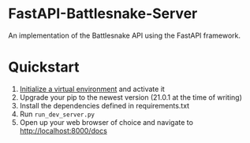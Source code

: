 # FastAPI-Battlesnake-Server
An implementation of the Battlesnake API using the FastAPI framework.

# Quickstart 

1. [Initialize a virtual environment](https://docs.python.org/3/library/venv.html) and activate it
2. Upgrade your pip to the newest version (21.0.1 at the time of writing) 
3. Install the dependencies defined in requirements.txt
4. Run ```run_dev_server.py``` 
5. Open up your web browser of choice and navigate to [http://localhost:8000/docs](http://localhost:8000/docs)
